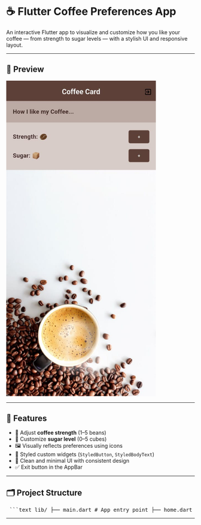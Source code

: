 # ☕ Flutter Coffee Preferences App

An interactive Flutter app to visualize and customize how you like your coffee — from strength to sugar levels — with a stylish UI and responsive layout.

---

## 📱 Preview

<img src="assets/preview.jpg" alt="Coffee App Preview" width="400"/>

---

## 🚀 Features

- 🌟 Adjust **coffee strength** (1–5 beans)
- 🍬 Customize **sugar level** (0–5 cubes)
- 🖼️ Visually reflects preferences using icons
- 🎨 Styled custom widgets (`StyledButton`, `StyledBodyText`)
- 📱 Clean and minimal UI with consistent design
- ✅ Exit button in the AppBar

---

## 🗂️ Project Structure

<pre> ```text lib/ ├── main.dart # App entry point ├── home.dart # Home screen layout ├── coffee_prefs.dart # Stateful widget for preferences └── styled_widget.dart # Reusable styled components assets/ ├── coffee_bg.jpg # Background image ├── coffee_bean.png # Coffee bean icon └── sugar_cube.png # Sugar cube icon ``` </pre>

---
